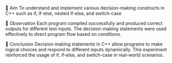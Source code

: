 🔹 Aim To understand and implement various decision-making constructs in C++ such as if, if-else, nested if-else, and switch-case

🔹 Observation Each program compiled successfully and produced correct outputs for different test inputs. The decision-making statements were used effectively to direct program flow based on conditions.

🔹 Conclusion Decision-making statements in C++ allow programs to make logical choices and respond to different inputs dynamically. This experiment reinforced the usage of if, if-else, and switch-case in real-world scenarios.
